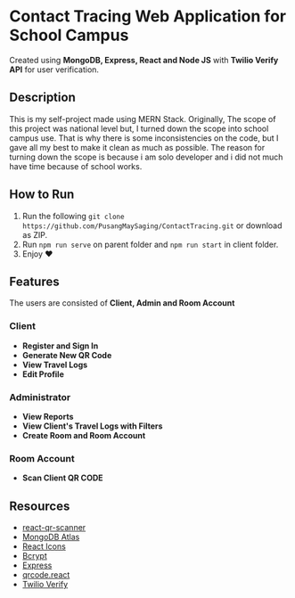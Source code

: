 # Contact Tracing Web Application for School Campus

Created using **MongoDB, Express, React and Node JS** with **Twilio Verify API** for user verification.

## Description

This is my self-project made using MERN Stack. Originally, The scope of this project was national level but, I turned down the scope into school campus use. That is why there is some inconsistencies on the code, but I gave all my best to make it clean as much as possible. The reason for turning down the scope is because i am solo developer and i did not much have time because of school works.

## How to Run

1. Run the following `git clone https://github.com/PusangMaySaging/ContactTracing.git` or download as ZIP.
2. Run `npm run serve` on parent folder and `npm run start` in client folder.
3. Enjoy :heart:

## Features

The users are consisted of **Client, Admin and Room Account**
 
### Client 

- **Register and Sign In**
- **Generate New QR Code**
- **View Travel Logs**
- **Edit Profile**

### Administrator

- **View Reports**
- **View Client's Travel Logs with Filters**
- **Create Room and Room Account**

### Room Account 

- **Scan Client QR CODE**

## Resources

- [react-qr-scanner](https://www.npmjs.com/package/react-qr-scanner "react-qr-scanner")
- [MongoDB Atlas](https://www.mongodb.com/cloud/atlas/lp/try2?utm_source=google&utm_campaign=gs_apac_philippines_search_core_brand_atlas_desktop&utm_term=mongodb%20atlas&utm_medium=cpc_paid_search&utm_ad=e&utm_ad_campaign_id=12212624359&gclid=CjwKCAiAg8OBBhA8EiwAlKw3ksHfalJhkUSNXID0eA3i3KtnBau2rg1KNOWLE31OBtLvopOjRuzmYRoCDnMQAvD_BwE "MongoDB Atlas")
- [React Icons](https://react-icons.github.io/react-icons/ "React Icons")
- [Bcrypt](https://www.npmjs.com/package/bcrypt "Bcrypt")
- [Express](https://expressjs.com/ "Express")
- [qrcode.react](https://www.npmjs.com/package/qrcode.react "qrcode.react")
- [Twilio Verify](https://www.twilio.com/ "Twilio Verify")

